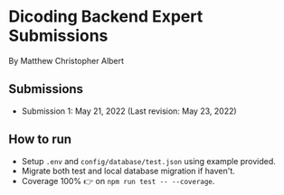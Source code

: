 # Dicoding Backend Expert Submissions

By Matthew Christopher Albert

## Submissions

- Submission 1: May 21, 2022 (Last revision: May 23, 2022)

## How to run

- Setup `.env` and `config/database/test.json` using example provided.
- Migrate both test and local database migration if haven't.
- Coverage 100% 👉  on `npm run test -- --coverage`.
